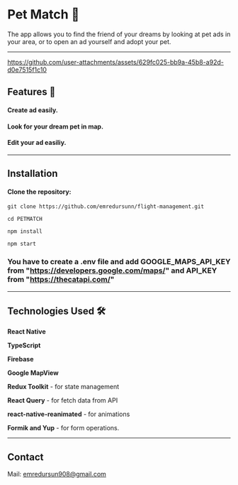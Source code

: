 # Pet Match 🐾
The app allows you to find the friend of your dreams by looking at pet ads in your area, or to open an ad yourself and adopt your pet.

---

https://github.com/user-attachments/assets/629fc025-bb9a-45b8-a92d-d0e7515f1c10

## Features 🌟
#### Create ad easily.

#### Look for your dream pet in map.
 
#### Edit your ad easiliy.

---


## Installation
#### Clone the repository:

```git clone https://github.com/emredursunn/flight-management.git```

```cd PETMATCH```

```npm install```

```npm start```

### You have to create a .env file and add GOOGLE_MAPS_API_KEY from "https://developers.google.com/maps/" and API_KEY from "https://thecatapi.com/"

---

## Technologies Used 🛠️

**React Native**

**TypeScript**

**Firebase**

**Google MapView** 

**Redux Toolkit** - for state management

**React Query** - for fetch data from API

**react-native-reanimated** - for animations

**Formik and Yup** - for form operations. 

---

## Contact
Mail: emredursun908@gmail.com
